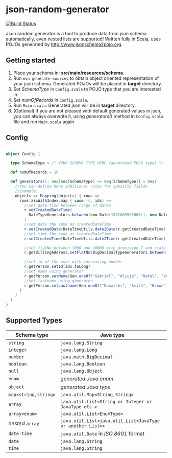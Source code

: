 # json-random-generator

[![Build Status](https://travis-ci.org/kklimexk/json-random-generator.svg?branch=master)](https://travis-ci.org/kklimexk/json-random-generator)

Json random generator is a tool to produce data from json schema automatically, even nested lists are supported! Written fully in Scala, uses POJOs generated by http://www.jsonschema2pojo.org.

## Getting started

1. Place your schema in: **src/main/resources/schema**.
2. Run `mvn generate-sources` to obtain object oriented representation of your json schema. Generated POJOs will be placed in **target** directory.
3. Set *SchemaType* in `Config.scala` to POJO type that you are interested in.
4. Set *numOfRecords* in `Config.scala`.
5. Run `Main.scala`. Generated json will be in **target** directory.
6. (Optional) If you are not pleased with default generated values in json, you can always overwrite it, using *generators()* method in `Config.scala` file and run `Main.scala` again.

## Config

```scala

object Config {

  type SchemaType = /* YOUR SCHEMA TYPE HERE (generated POJO type) */

  def numOfRecords = 10

  def generators(): Seq[Seq[SchemaType] => Seq[SchemaType]] = Seq(
    //You can define here additional rules for specific fields
    //Example:
    objects => Mapping(objects) { rows =>
      rows.zipWithIndex.map { case (r, idx) =>
        //set date-time between range of dates
        r.setCreatedDateTime(
          DateTypeGenerators.between(new Date(1581809593000L), new Date(1582809593000L)).sample.get
        )
        //set date the same as createdDateTime
        r.setCreatedDate(DateTimeUtils.date2Date(r.getCreatedDateTime))
        //set time the same as createdDateTime
        r.setCreatedTime(DateTimeUtils.date2Time(r.getCreatedDateTime))

        //set flatNo between 1000 and 10000 with precision 7 and scale 2
        r.getBillingAddress.setFlatNo(BigDecimalTypeGenerators.between(1000, 10000, 7, 2).sample.get)

        //set id of the user with increasing number
        r.getPerson.setId(idx.toLong)
        //set name using generator
        r.getPerson.setName(Gen.oneOf("Gabriel", "Alicja", "Rafal", "Vova", "Milton", "Pawel").sample.get)
        //set lastname using generator
        r.getPerson.setLastname(Gen.oneOf("Kowalski", "Smith", "Brown", "Wilson", "Miller", "Johnson").sample.get)
      }
    }
  )
}
```

## Supported Types

|   Schema type        |      Java type                                             |
|----------------------|------------------------------------------------------------|
| `string`             | `java.lang.String`                                         |
| `integer`            | `java.lang.Long`                                           |
| `number`             | `java.math.BigDecimal`                                     |
| `boolean`            | `java.lang.Boolean`                                        |
| `null`               | `java.lang.Object`                                         |
| `enum`               | *generated Java enum*                                      |
| `object`             | *generated Java type*                                      |
| `map<string,string>` | `java.util.Map<String,String>`                             |
| `array`              | `java.util.List<String or Integer or JavaType etc.>`       |
| `array<enum>`        | `java.util.List<EnumType>`                                 |
| *nested* `array`     | `java.util.List<java.util.List<JavaType or another List>>` |
| `date-time`          | `java.util.Date` in *ISO 8601* format                      |
| `date`               | `java.lang.String`                                         |
| `time`               | `java.lang.String`                                         |

